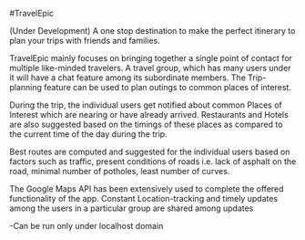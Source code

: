 #TravelEpic

(Under Development) A one stop destination to make the perfect itinerary to plan your trips with friends and families.

TravelEpic mainly focuses on bringing together a single point of contact for multiple like-minded travelers. A travel group, which has many users under it will have a chat feature among its subordinate members. The Trip-planning feature can be used to plan outings to common places of interest.

During the trip, the individual users get notified about common Places of Interest which are nearing or have already arrived. Restaurants and Hotels are also suggested based on the timings of these places as compared to the current time of the day during the trip.

Best routes are computed and suggested for the individual users based on factors such as traffic, present conditions of roads i.e. lack of asphalt on the road, minimal number of potholes, least number of curves.

The Google Maps API has been extensively used to complete the offered functionality of the app. Constant Location-tracking and timely updates among the users in a particular group are shared among updates

-Can be run only under localhost domain
